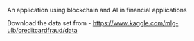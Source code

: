 An application using blockchain and AI in financial applications

Download the data set from - https://www.kaggle.com/mlg-ulb/creditcardfraud/data
